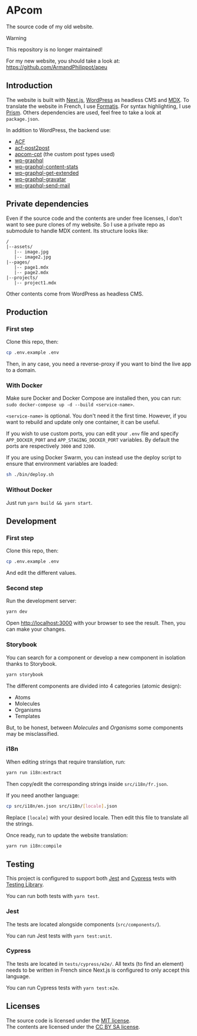 # APcom

The source code of my old website.

> [!WARNING]
> This repository is no longer maintained!
> 
> For my new website, you should take a look at: https://github.com/ArmandPhilippot/apeu

## Introduction

The website is built with [Next.js](https://nextjs.org/), [WordPress](https://wordpress.org/) as headless CMS and [MDX](https://mdxjs.com/). To translate the website in French, I use [Formatjs](https://formatjs.io/). For syntax highlighting, I use [Prism](https://prismjs.com/). Others dependencies are used, feel free to take a look at `package.json`.

In addition to WordPress, the backend use:

- [ACF](http://advancedcustomfields.com/)
- [acf-post2post](https://github.com/Hube2/acf-post2post)
- [apcom-cpt](https://github.com/ArmandPhilippot/apcom-cpt) (the custom post types used)
- [wp-graphql](https://www.wpgraphql.com/)
- [wp-graphql-content-stats](https://github.com/ArmandPhilippot/wp-graphql-content-stats)
- [wp-graphql-get-extended](https://github.com/ArmandPhilippot/wp-graphql-get-extended)
- [wp-graphql-gravatar](https://github.com/ArmandPhilippot/wp-graphql-gravatar)
- [wp-graphql-send-mail](https://github.com/ashhitch/wp-graphql-send-mail)

## Private dependencies

Even if the source code and the contents are under free licenses, I don't want to see pure clones of my website. So I use a private repo as submodule to handle MDX content. Its structure looks like:

```
/
|--assets/
   |-- image.jpg
   |-- image2.jpg
|--pages/
   |-- page1.mdx
   |-- page2.mdx
|--projects/
   |-- project1.mdx
```

Other contents come from WordPress as headless CMS.

## Production

### First step

Clone this repo, then:

```bash
cp .env.example .env
```

Then, in any case, you need a reverse-proxy if you want to bind the live app to a domain.

### With Docker

Make sure Docker and Docker Compose are installed then, you can run: `sudo docker-compose up -d --build <service-name>`.

`<service-name>` is optional. You don't need it the first time. However, if you want to rebuild and update only one container, it can be useful.

If you wish to use custom ports, you can edit your `.env` file and specify `APP_DOCKER_PORT` and `APP_STAGING_DOCKER_PORT` variables. By default the ports are respectively `3000` and `3200`.

If you are using Docker Swarm, you can instead use the deploy script to ensure that environment variables are loaded:

```bash
sh ./bin/deploy.sh
```

### Without Docker

Just run `yarn build && yarn start`.

## Development

### First step

Clone this repo, then:

```bash
cp .env.example .env
```

And edit the different values.

### Second step

Run the development server:

```bash
yarn dev
```

Open [http://localhost:3000](http://localhost:3000) with your browser to see the result. Then, you can make your changes.

### Storybook

You can search for a component or develop a new component in isolation thanks to Storybook.

```bash
yarn storybook
```

The different components are divided into 4 categories (atomic design):

- Atoms
- Molecules
- Organisms
- Templates

But, to be honest, between _Molecules_ and _Organisms_ some components may be misclassified.

### i18n

When editing strings that require translation, run:

```bash
yarn run i18n:extract
```

Then copy/edit the corresponding strings inside `src/i18n/fr.json`.

If you need another language:

```bash
cp src/i18n/en.json src/i18n/[locale].json
```

Replace `[locale]` with your desired locale. Then edit this file to translate all the strings.

Once ready, run to update the website translation:

```bash
yarn run i18n:compile
```

## Testing

This project is configured to support both [Jest](https://jestjs.io/) and [Cypress](https://docs.cypress.io/) tests with [Testing Library](https://testing-library.com/).

You can run both tests with `yarn test`.

### Jest

The tests are located alongside components (`src/components/`).

You can run Jest tests with `yarn test:unit`.

### Cypress

The tests are located in `tests/cypress/e2e/`. All texts (to find an element) needs to be written in French since Next.js is configured to only accept this language.

You can run Cypress tests with `yarn test:e2e`.

## Licenses

The source code is licensed under the [MIT license](./LICENSE).  
The contents are licensed under the [CC BY SA license](https://creativecommons.org/licenses/by-sa/4.0/deed.fr).
